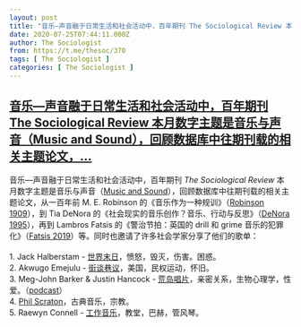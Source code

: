 ```yaml
---
layout: post
title: "音乐—声音融于日常生活和社会活动中，百年期刊 The Sociological Review 本月数字主题是音乐与声音（Music and Sound），回顾数据库中往期刊载的相关主题论文，"
date: 2020-07-25T07:44:11.000Z
author: The Sociologist
from: https://t.me/thesoc/370
tags: [ The Sociologist ]
categories: [ The Sociologist ]
---
```

<!--1595663051000-->
[音乐—声音融于日常生活和社会活动中，百年期刊 The Sociological Review 本月数字主题是音乐与声音（Music and Sound），回顾数据库中往期刊载的相关主题论文，...](https://t.me/thesoc/370)
------

<div>
<p>音乐—声音融于日常生活和社会活动中，百年期刊 <i>The Sociological Review</i> 本月数字主题是音乐与声音（<a href="https://www.thesociologicalreview.com/introducing-julys-theme-music-and-sound/" target="_blank" rel="noopener" onclick="return confirm('Open this link?\n\n'+this.href);">Music and Sound</a>），回顾数据库中往期刊载的相关主题论文，从一百年前 M. E. Robinson 的《音乐作为一种规训》（<a href="https://t.me/thesoclib/83" target="_blank" rel="noopener" onclick="return confirm('Open this link?\n\n'+this.href);">Robinson 1909</a>），到 Tia DeNora 的《社会现实的音乐创作？音乐、行动与反思》（<a href="https://t.me/thesoclib/84" target="_blank" rel="noopener" onclick="return confirm('Open this link?\n\n'+this.href);">DeNora 1995</a>），再到 Lambros Fatsis 的《警治节拍：英国的 drill 和 grime 音乐的犯罪化》（<a href="https://t.me/thesoclib/85" target="_blank" rel="noopener" onclick="return confirm('Open this link?\n\n'+this.href);">Fatsis 2019</a>）等。同时也邀请了许多社会学家分享了他们的歌单：<br><br>1. Jack Halberstam - <a href="https://www.youtube.com/playlist?list=PLpBEltvf2BF0IgvMuM1u6WSawbLB0A7Vm" target="_blank" rel="noopener" onclick="return confirm('Open this link?\n\n'+this.href);">世界末日</a>，愤怒，毁灭，伤害。困惑。<br>2. Akwugo Emejulu - <a href="https://www.youtube.com/playlist?list=PLpBEltvf2BF0hVdVXv07j6v-wVa_qmKMc" target="_blank" rel="noopener" onclick="return confirm('Open this link?\n\n'+this.href);">街谈巷议</a>，美国，民权运动，怀旧。<br>3. Meg-John Barker & Justin Hancock - <a href="https://www.youtube.com/playlist?list=PLpBEltvf2BF0PRw-tbTevlj6kgeH1OiQ-" target="_blank" rel="noopener" onclick="return confirm('Open this link?\n\n'+this.href);">荒岛唱片</a>，亲密关系，生物心理学，性爱。（<a href="https://podcasts.apple.com/gb/podcast/desert-island-discs/id1196374474?i=1000479629498" target="_blank" rel="noopener" onclick="return confirm('Open this link?\n\n'+this.href);">podcast</a>）<br>4. <a href="https://www.youtube.com/playlist?list=PLpBEltvf2BF3Esp7HZMnxpXsuIj_ZYJu3" target="_blank" rel="noopener" onclick="return confirm('Open this link?\n\n'+this.href);">Phil Scraton</a>，古典音乐，宗教。<br>5. Raewyn Connell - <a href="https://www.youtube.com/playlist?list=PLpBEltvf2BF2L0XRCMYeyXi23kE_0toNq" target="_blank" rel="noopener" onclick="return confirm('Open this link?\n\n'+this.href);">工作音乐</a>，教堂，巴赫，管风琴。</p>
</div>
